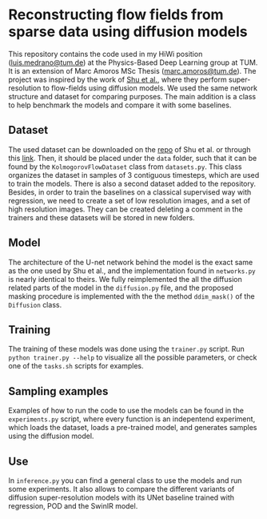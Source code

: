 # Reconstructing flow fields from sparse data using diffusion models

This repository contains the code used in my HiWi position (luis.medrano@tum.de) at the Physics-Based Deep Learning group at TUM. It is an extension of Marc Amoros MSc Thesis (marc.amoros@tum.de). The project was inspired by the work of [Shu et al.](https://arxiv.org/abs/2211.14680), where they perform super-resolution to flow-fields using diffusion models. We used the same network structure and dataset for comparing purposes. The main addition is a class to help benchmark the models and compare it with some baselines.

## Dataset
The used dataset can be downloaded on the [repo](https://github.com/BaratiLab/Diffusion-based-Fluid-Super-resolution) of Shu et al. or through this [link](https://figshare.com/ndownloader/files/39181919). Then, it should be placed under the `data` folder, such that it can be found by the `KolmogorovFlowDataset` class from `datasets.py`. This class organizes the dataset in samples of 3 contiguous timesteps, which are used to train the models. There is also a second dataset added to the repository. Besides, in order to train the baselines on a classical supervised way with regression, we need to create a set of low resolution images, and a set of high resolution images. They can be created deleting a comment in the trainers and these datasets will be stored in new folders.

## Model
The architecture of the U-net network behind the model is the exact same as the one used by Shu et al., and the implementation found in `networks.py` is nearly identical to theirs. We fully reimplemented  the all the diffusion related parts of the model in the `diffusion.py` file, and the proposed masking procedure is implemented with the the method `ddim_mask()` of the `Diffusion` class.

## Training
The training of these models was done using the `trainer.py` script. Run `python trainer.py --help` to visualize all the possible parameters, or check one of the `tasks.sh` scripts for examples.

## Sampling examples
Examples of how to run the code to use the models can be found in the `experiments.py` script, where every function is an indepentend experiment, which loads the dataset, loads a pre-trained model, and generates samples using the diffusion model. 

## Use 

In `inference.py` you can find a general class to use the models and run some experiments. It also allows to compare the different variants of diffusion super-resolution models with its UNet baseline trained with regression, POD and the SwinIR model.